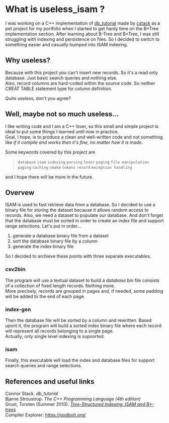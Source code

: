 # What is useless_isam ?

I was working on a C++ implementation of [db_tutorial](https://github.com/cstack/db_tutorial) made by [cstack](https://github.com/cstack) as a pet project for my portfolio when I started to get hardy time on the B+Tree implementation section. After learning about B-Tree and B+Tree, I was still struggling with indexing and persistence on files. So I decided to switch to something easier and casually bumped into ISAM indexing.

## Why useless?
Because with this project you can't insert new records. So it's a read only database. Just basic search queries and nothing else.<br>
Also, record columns are hard-coded within the source code. So neither CREAT TABLE statement type for column definition.

Quite useless, don't you agree?

## Well, maybe not so much useless...
I like writing code and I am a C++ lover, so this small and simple project is ideal to put some things I learned until now in practice.<br>
Goal, I hope, is to produce a clean and well-written code and not something like _if it compile and works then it's fine, no matter how it is made_.

Some keywords covered by this project are

> `database` `isam` `indexing` `parsing` `lexer` `paging` `file manipulation` `paging` `caching` `cmake` `tokens` `record` `exception handling`

and I hope there will be more in the future.

## Overvew

ISAM is used to fast retrieve data from a database. So I decided to use a binary file for storing the dataset because it allows random access to records. Also, we need a dataset to populate our database. And don't forget that the database must be sorted in order to create an index file and support range selections. Let's put in order...

1. generate a database binary file from a dataset
2. sort the database binary file by a column
3. generate the index binary file

So I decided to archieve these points with three separate executables.

### csv2bin

The program will use a textual dataset to build a _database.bin_ file consists of a collection of fixed length records. Nothing more.<br>
More precisely, records are grouped in pages and, if needed, some padding will be added to the end of each page.

### index-gen

Then the database file will be sorted by a column and rewritten. Based upont it, the program will build a sorted index binary file where each record will represent all records belonging to a single page.<br>
Actually, only single level indexing is supoorted.

### isam

Finally, this executable will load the index and database files for support search queries and range selections.

## References and useful links
Connor Stack. _db_tutorial_<br>
Bjarne Stroustrup. _The C++ Programming Language (4th edition)_<br>
Grust, Torsten (Summer 2013). [_Tree-Structured Indexing: ISAM and B+-trees_](https://web.archive.org/web/20201031195459/https://db.inf.uni-tuebingen.de/staticfiles/teaching/ss13/db2/db2-04-1up.pdf)<br>
Compiler Explorer: https://godbolt.org/
